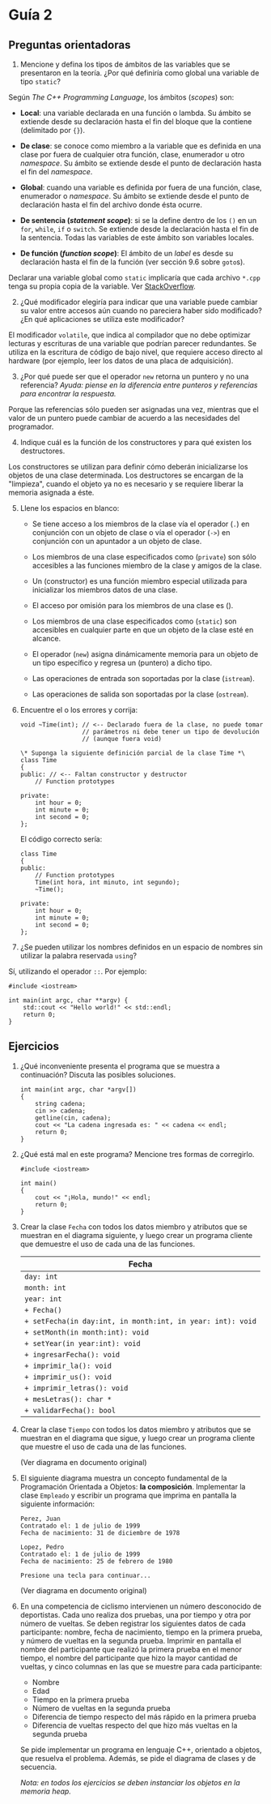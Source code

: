 # Guía 2
## Preguntas orientadoras

1. Mencione y defina los tipos de ámbitos de las variables que se presentaron
en la teoría. ¿Por qué definiría como global una variable de tipo `static`?

Según _The C++ Programming Language_, los ámbitos (_scopes_) son:

- **Local**: una variable declarada en una función o lambda. Su ámbito se
extiende desde su declaración hasta el fin del bloque que la contiene
(delimitado por `{}`).

- **De clase**: se conoce como miembro a la variable que es definida en una
clase por fuera de cualquier otra función, clase, enumerador u otro 
_namespace_. Su ámbito se extiende desde el punto de declaración hasta el fin
del _namespace_.

- **Global**: cuando una variable es definida por fuera de una función, clase,
enumerador o _namespace_. Su ámbito se extiende desde el punto de declaración
hasta el fin del archivo donde ésta ocurre. 

- **De sentencia (_statement scope_)**: si se la define dentro de los `()` en
un `for`, `while`, `if` o `switch`. Se extiende desde la declaración hasta el
fin de la sentencia. Todas las variables de este ámbito son variables locales.

- **De función (_function scope_)**: El ámbito de un _label_ es desde su 
declaración hasta el fin de la función (ver sección 9.6 sobre `goto`s).

Declarar una variable global como `static` implicaría que cada archivo `*.cpp`
tenga su propia copia de la variable. Ver 
[StackOverflow](https://stackoverflow.com/a/14349916).

2. ¿Qué modificador elegiría para indicar que una variable puede cambiar su 
valor entre accesos aún cuando no pareciera haber sido modificado? ¿En qué 
aplicaciones se utiliza este modificador?

El modificador `volatile`, que indica al compilador que no debe optimizar 
lecturas y escrituras de una variable que podrían parecer redundantes. Se 
utiliza en la escritura de código de bajo nivel, que requiere acceso directo al
hardware (por ejemplo, leer los datos de una placa de adquisición).

3. ¿Por qué puede ser que el operador `new` retorna un puntero y no una 
referencia? _Ayuda: piense en la diferencia entre punteros y referencias para
encontrar la respuesta._

Porque las referencias sólo pueden ser asignadas una vez, mientras que el valor
de un puntero puede cambiar de acuerdo a las necesidades del programador.

4. Indique cuál es la función de los constructores y para qué existen los
destructores.

Los constructores se utilizan para definir cómo deberán inicializarse los 
objetos de una clase determinada. Los destructores se encargan de la "limpieza",
cuando el objeto ya no es necesario y se requiere liberar la memoria asignada a
éste.

5. Llene los espacios en blanco:

    - Se tiene acceso a los miembros de la clase vía el operador (`.`) en 
    conjunción con un objeto de clase o vía el operador (`->`) en conjunción con
    un apuntador a un objeto de clase.

    - Los miembros de una clase especificados como (`private`) son sólo 
    accesibles a las funciones miembro de la clase y amigos de la clase.

    - Un (constructor) es una función miembro especial utilizada para 
    inicializar los miembros datos de una clase.

    - El acceso por omisión para los miembros de una clase es ().

    - Los miembros de una clase especificados como (`static`) son accesibles en 
    cualquier parte en que un objeto de la clase esté en alcance.

    - El operador (`new`) asigna dinámicamente memoria para un objeto de un tipo
    específico y regresa un (puntero) a dicho tipo.

    - Las operaciones de entrada son soportadas por la clase (`istream`).

    - Las operaciones de salida son soportadas por la clase (`ostream`).

6. Encuentre el o los errores y corrija:

    ```
    void ~Time(int); // <-- Declarado fuera de la clase, no puede tomar
                     // parámetros ni debe tener un tipo de devolución
                     // (aunque fuera void)

    \* Suponga la siguiente definición parcial de la clase Time *\
    class Time
    {
    public: // <-- Faltan constructor y destructor
        // Function prototypes

    private:
        int hour = 0;
        int minute = 0;
        int second = 0;
    };
    ```

    El código correcto sería:

    ```
    class Time
    {
    public:
        // Function prototypes
        Time(int hora, int minuto, int segundo);
        ~Time();

    private:
        int hour = 0;
        int minute = 0;
        int second = 0;
    };
    ```

7. ¿Se pueden utilizar los nombres definidos en un espacio de nombres sin
utilizar la palabra reservada `using`?

Sí, utilizando el operador `::`. Por ejemplo:

```
#include <iostream>

int main(int argc, char **argv) {
    std::cout << "Hello world!" << std::endl;
    return 0;
}
```

## Ejercicios

1. ¿Qué inconveniente presenta el programa que se muestra a continuación?
Discuta las posibles soluciones.

    ```
    int main(int argc, char *argv[])
    {
        string cadena;
        cin >> cadena;
        getline(cin, cadena);
        cout << "La cadena ingresada es: " << cadena << endl;
        return 0;
    }
    ```

2. ¿Qué está mal en este programa? Mencione tres formas de corregirlo.

    ```
    #include <iostream>

    int main()
    {
        cout << "¡Hola, mundo!" << endl;
        return 0;
    }
    ```

3. Crear la clase `Fecha` con todos los datos miembro y atributos que se 
muestran en el diagrama siguiente, y luego crear un programa cliente que
demuestre el uso de cada una de las funciones.

    | Fecha                                                      |
    |------------------------------------------------------------|
    | `day: int`                                                 |
    | `month: int`                                               |
    | `year: int`                                                |
    | `+ Fecha()`                                                |
    | `+ setFecha(in day:int, in month:int, in year: int): void` |
    | `+ setMonth(in month:int): void`                           |
    | `+ setYear(in year:int): void`                             |
    | `+ ingresarFecha(): void`                                  |
    | `+ imprimir_la(): void`                                    |
    | `+ imprimir_us(): void`                                    |
    | `+ imprimir_letras(): void`                                |
    | `+ mesLetras(): char *`                                    |
    | `+ validarFecha(): bool`                                   |

4. Crear la clase `Tiempo` con todos los datos miembro y atributos que se 
muestran en el diagrama que sigue, y luego crear un programa cliente que 
muestre el uso de cada una de las funciones.

    (Ver diagrama en documento original)

5. El siguiente diagrama muestra un concepto fundamental de la Programación
Orientada a Objetos: **la composición**. Implementar la clase `Empleado` y 
escribir un programa que imprima en pantalla la siguiente información:

    ```
    Perez, Juan
    Contratado el: 1 de julio de 1999
    Fecha de nacimiento: 31 de diciembre de 1978

    Lopez, Pedro
    Contratado el: 1 de julio de 1999
    Fecha de nacimiento: 25 de febrero de 1980

    Presione una tecla para continuar...
    ```

    (Ver diagrama en documento original)

6. En una competencia de ciclismo intervienen un número desconocido de 
deportistas. Cada uno realiza dos pruebas, una por tiempo y otra por número de
vueltas. Se deben registrar los siguientes datos de cada participante: nombre, 
fecha de nacimiento, tiempo en la primera prueba, y número de vueltas en la 
segunda prueba. Imprimir en pantalla el nombre del participante que realizó la
primera prueba en el menor tiempo, el nombre del participante que hizo la mayor
cantidad de vueltas, y cinco columnas en las que se muestre para cada 
participante:

    - Nombre
    - Edad
    - Tiempo en la primera prueba
    - Número de vueltas en la segunda prueba
    - Diferencia de tiempo respecto del más rápido en la primera prueba
    - Diferencia de vueltas respecto del que hizo más vueltas en la segunda
    prueba

    Se pide implementar un programa en lenguaje C++, orientado a objetos, que
    resuelva el problema. Además, se pide el diagrama de clases y de secuencia.

    _Nota: en todos los ejercicios se deben instanciar los objetos en la memoria
    heap._